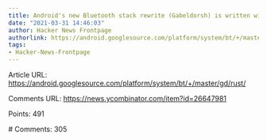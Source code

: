 ```yaml
---
title: Android's new Bluetooth stack rewrite (Gabeldorsh) is written with Rust
date: "2021-03-31 14:46:03"
author: Hacker News Frontpage
authorlink: https://android.googlesource.com/platform/system/bt/+/master/gd/rust/
tags:
- Hacker-News-Frontpage
---
```


<p>Article URL: <a href="https://android.googlesource.com/platform/system/bt/+/master/gd/rust/">https://android.googlesource.com/platform/system/bt/+/master/gd/rust/</a></p>
<p>Comments URL: <a href="https://news.ycombinator.com/item?id=26647981">https://news.ycombinator.com/item?id=26647981</a></p>
<p>Points: 491</p>
<p># Comments: 305</p>
